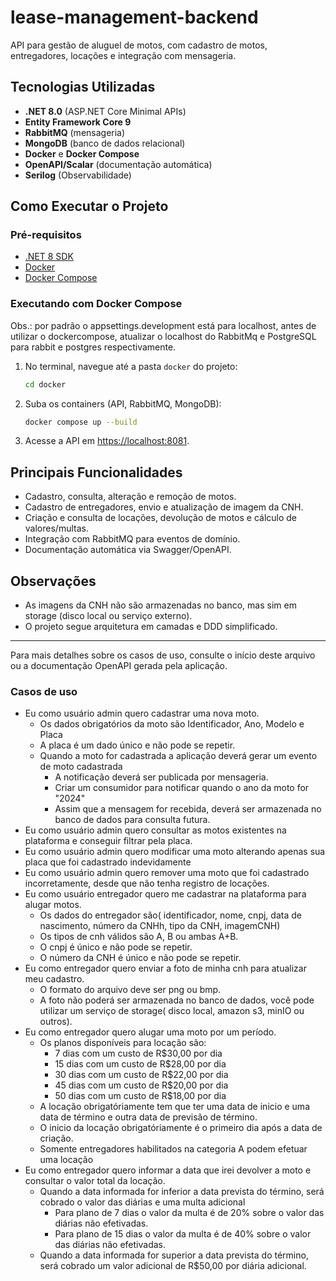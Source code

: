 # lease-management-backend

API para gestão de aluguel de motos, com cadastro de motos, entregadores, locações e integração com mensageria.

## Tecnologias Utilizadas

- **.NET 8.0** (ASP.NET Core Minimal APIs)
- **Entity Framework Core 9**
- **RabbitMQ** (mensageria)
- **MongoDB** (banco de dados relacional)
- **Docker** e **Docker Compose**
- **OpenAPI/Scalar** (documentação automática)
- **Serilog** (Observabilidade)

## Como Executar o Projeto

### Pré-requisitos

- [.NET 8 SDK](https://dotnet.microsoft.com/en-us/download/dotnet/8.0)
- [Docker](https://www.docker.com/)
- [Docker Compose](https://docs.docker.com/compose/)

### Executando com Docker Compose

Obs.: por padrão o appsettings.development está para localhost, antes de utilizar o dockercompose, atualizar o localhost do RabbitMq e PostgreSQL para rabbit e postgres respectivamente.

1. No terminal, navegue até a pasta `docker` do projeto:

    ```sh
    cd docker
    ```

2. Suba os containers (API, RabbitMQ, MongoDB):

    ```sh
    docker compose up --build
    ```

3. Acesse a API em [https://localhost:8081](https://localhost:8081).

## Principais Funcionalidades

- Cadastro, consulta, alteração e remoção de motos.
- Cadastro de entregadores, envio e atualização de imagem da CNH.
- Criação e consulta de locações, devolução de motos e cálculo de valores/multas.
- Integração com RabbitMQ para eventos de domínio.
- Documentação automática via Swagger/OpenAPI.

## Observações

- As imagens da CNH não são armazenadas no banco, mas sim em storage (disco local ou serviço externo).
- O projeto segue arquitetura em camadas e DDD simplificado.

---

Para mais detalhes sobre os casos de uso, consulte o início deste arquivo ou a documentação OpenAPI gerada pela aplicação.

### Casos de uso
- Eu como usuário admin quero cadastrar uma nova moto.
  - Os dados obrigatórios da moto são Identificador, Ano, Modelo e Placa
  - A placa é um dado único e não pode se repetir.
  - Quando a moto for cadastrada a aplicação deverá gerar um evento de moto cadastrada
    - A notificação deverá ser publicada por mensageria.
    - Criar um consumidor para notificar quando o ano da moto for "2024"
    - Assim que a mensagem for recebida, deverá ser armazenada no banco de dados para consulta futura.
- Eu como usuário admin quero consultar as motos existentes na plataforma e conseguir filtrar pela placa.
- Eu como usuário admin quero modificar uma moto alterando apenas sua placa que foi cadastrado indevidamente
- Eu como usuário admin quero remover uma moto que foi cadastrado incorretamente, desde que não tenha registro de locações.
- Eu como usuário entregador quero me cadastrar na plataforma para alugar motos.
    - Os dados do entregador são( identificador, nome, cnpj, data de nascimento, número da CNHh, tipo da CNH, imagemCNH)
    - Os tipos de cnh válidos são A, B ou ambas A+B.
    - O cnpj é único e não pode se repetir.
    - O número da CNH é único e não pode se repetir.
- Eu como entregador quero enviar a foto de minha cnh para atualizar meu cadastro.
    - O formato do arquivo deve ser png ou bmp.
    - A foto não poderá ser armazenada no banco de dados, você pode utilizar um serviço de storage( disco local, amazon s3, minIO ou outros).
- Eu como entregador quero alugar uma moto por um período.
    - Os planos disponíveis para locação são:
        - 7 dias com um custo de R$30,00 por dia
        - 15 dias com um custo de R$28,00 por dia
        - 30 dias com um custo de R$22,00 por dia
        - 45 dias com um custo de R$20,00 por dia
        - 50 dias com um custo de R$18,00 por dia
    - A locação obrigatóriamente tem que ter uma data de inicio e uma data de término e outra data de previsão de término.
    - O inicio da locação obrigatóriamente é o primeiro dia após a data de criação.
    - Somente entregadores habilitados na categoria A podem efetuar uma locação
- Eu como entregador quero informar a data que irei devolver a moto e consultar o valor total da locação.
    - Quando a data informada for inferior a data prevista do término, será cobrado o valor das diárias e uma multa adicional
        - Para plano de 7 dias o valor da multa é de 20% sobre o valor das diárias não efetivadas.
        - Para plano de 15 dias o valor da multa é de 40% sobre o valor das diárias não efetivadas.
    - Quando a data informada for superior a data prevista do término, será cobrado um valor adicional de R$50,00 por diária adicional.
